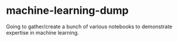 # machine-learning-dump

Going to gather/create a bunch of various notebooks to demonstrate expertise in machine learning.
